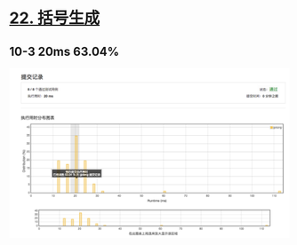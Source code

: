 # [22. 括号生成](https://leetcode-cn.com/problems/generate-parentheses/description/)

## 10-3 20ms 63.04%

![generate-parentheses-1.png](generate-parentheses-1.png)
